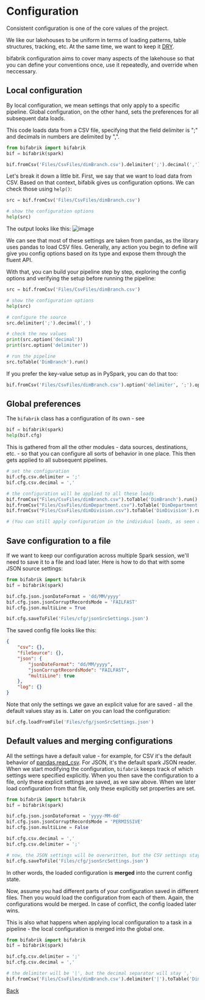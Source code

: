 # Configuration

Consistent configuration is one of the core values of the project.

We like our lakehouses to be uniform in terms of loading patterns, table structures, tracking, etc. At the same time, we want to keep it [DRY](https://en.wikipedia.org/wiki/Don%27t_repeat_yourself).

bifabrik configuration aims to cover many aspects of the lakehouse so that you can define your conventions once, use it repeatedly, and override when neccessary.

## Local configuration
By local configuration, we mean settings that only apply to a specific pipeline. Global configuration, on the other hand, sets the preferences for all subsequent data loads.

This code loads data from a CSV file, specifying that the field delimiter is ";" and decimals in numbers are delimited by ",".
```python
from bifabrik import bifabrik
bif = bifabrik(spark)

bif.fromCsv('Files/CsvFiles/dimBranch.csv').delimiter(';').decimal(',').toTable('DimBranch').run()
```

Let's break it down a little bit. First, we say that we want to load data from CSV. Based on that context, bifabik gives us configuration options. We can check those using `help()`:

```python
src = bif.fromCsv('Files/CsvFiles/dimBranch.csv')

# show the configuration options
help(src)
```
The output looks like this:
![image](https://github.com/rjankovic/bifabrik/assets/2221666/8dc00d97-e5d3-4d23-a8f5-211095218d9d)


We can see that most of these settings are taken from pandas, as the library uses pandas to load CSV files. Generally, any action you begin to define will give you config options based on its type and expose them through the fluent API.

With that, you can build your pipeline step by step, exploring the config options and verifying the setup before running the pipeline:

```python
src = bif.fromCsv('Files/CsvFiles/dimBranch.csv')

# show the configuration options
help(src)

# configure the source
src.delimiter(';').decimal(',')

# check the new values
print(src.option('decimal'))
print(src.option('delimiter'))

# run the pipeline
src.toTable('DimBranch').run()
```
If you prefer the key-value setup as in PySpark, you can do that too:

```python
bif.fromCsv('Files/CsvFiles/dimBranch.csv').option('delimiter', ';').option('decimal', ',').toTable('DimBranch').run()
```

## Global preferences
The `bifabrik` class has a configuration of its own - see

```python
bif = bifabrik(spark)
help(bif.cfg)
```

This is gathered from all the other modules - data sources, destinations, etc. - so that you can configure all sorts of behavior in one place. This then gets applied to all subsequent pipelines.

```python
# set the configuration
bif.cfg.csv.delimiter = ';'
bif.cfg.csv.decimal = ','

# the configuration will be applied to all these loads
bif.fromCsv("Files/CsvFiles/dimBranch.csv").toTable('DimBranch').run()
bif.fromCsv("Files/CsvFiles/dimDepartment.csv").toTable('DimDepartment').run()
bif.fromCsv("Files/CsvFiles/dimDivision.csv").toTable('DimDivision').run()

# (You can still apply configuration in the individual loads, as seen above, to override the global configuration.)
```

## Save configuration to a file

If we want to keep our configuration across multiple Spark session, we'll need to save it to a file and load later. Here is how to do that with some JSON source settings:

```python
from bifabrik import bifabrik
bif = bifabrik(spark)

bif.cfg.json.jsonDateFormat = 'dd/MM/yyyy'
bif.cfg.json.jsonCorruptRecordsMode = 'FAILFAST'
bif.cfg.json.multiLine = True

bif.cfg.saveToFile('Files/cfg/jsonSrcSettings.json')
```

The saved config file looks like this:

```json
{
    "csv": {},
    "fileSource": {},
    "json": {
        "jsonDateFormat": "dd/MM/yyyy",
        "jsonCorruptRecordsMode": "FAILFAST",
        "multiLine": true
    },
    "log": {}
}
```
Note that only the settings we gave an explicit value for are saved - all the default values stay as is.
Later on you can load the configuration:

```python
bif.cfg.loadFromFile('Files/cfg/jsonSrcSettings.json')
```

## Default values and merging configurations

All the settings have a default value - for example, for CSV it's the default behavior of [pandas.read_csv](https://pandas.pydata.org/docs/reference/api/pandas.read_csv.html). For JSON, it's the default spark JSON reader. When we start modifying the configuration, `bifabrik` keeps track of which settings were specified explicitly. When you then save the configuration to a file, only these explicit settings are saved, as we saw above. When we later load configuration from that file, only these explicitly set properties are set.

```python
from bifabrik import bifabrik
bif = bifabrik(spark)

bif.cfg.json.jsonDateFormat = 'yyyy-MM-dd'
bif.cfg.json.jsonCorruptRecordsMode = 'PERMISSIVE'
bif.cfg.json.multiLine = False

bif.cfg.csv.decimal = ','
bif.cfg.csv.delimiter = ';'

# now, the JSON settings will be overwritten, but the CSV settings stay
bif.cfg.saveToFile('Files/cfg/jsonSrcSettings.json')
```

In other words, the loaded configuration is __merged__ into the current config state.

Now, assume you had different parts of your configuration saved in different files. Then you would load the configuration from each of them. Again, the configurations would be merged. In case of conflict, the config loaded later wins.

This is also what happens when applying local configuration to a task in a pipeline - the local configuration is merged into the global one.

```python
from bifabrik import bifabrik
bif = bifabrik(spark)

bif.cfg.csv.delimiter = ';'
bif.cfg.csv.decimal = ','

# the delimiter will be '|', but the decimal separator will stay ','
bif.fromCsv('Files/CsvFiles/dimBranch.csv').delimiter('|').toTable('DimBranch').run()
```


[Back](../index.md)
